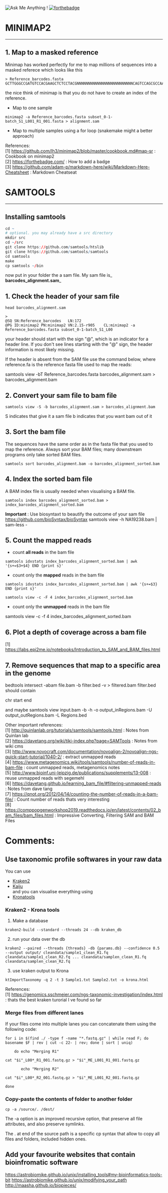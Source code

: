 ![Ask Me Anything !](https://img.shields.io/badge/Ask%20me-anything-1abc9c.svg)
[![forthebadge](https://forthebadge.com/images/badges/works-on-my-machine.svg)](https://forthebadge.com)


# MINIMAP2 <br>
---

## 1. Map to a masked reference 
Minimap has worked perfectly for me to map millions of sequences into a masked referece which looks like this 
```
> Reference_barcodes.fasta
GCTTGGGCCGATGTCCACGAAGCTCTCCTACGNNNNNNNNNNNNNNNNNNNNNNNNNCAGTCCAGCGCCAACCAGATA
```
the nice think of minimap is that you do not have to create an index of the reference. 
* Map to one sample

```
minimap2 -a Reference_barcodes.fasta subset_0-1-batch_S1_L001_R1_001.fasta > alignment.sam 
```
* Map to multiple samples using a for loop (snakemake might a better approach)



References: <br>
[1] https://github.com/lh3/minimap2/blob/master/cookbook.md#map-sr : Cookbook on minimap2 <br>
[2] https://forthebadge.com/ : How to add a badge <br>
[3] https://github.com/adam-p/markdown-here/wiki/Markdown-Here-Cheatsheet : Markdown Cheatseat <br>

# SAMTOOLS <br>
---

## Installing samtools 

```r
cd ~
# optional. you may already have a src directory
mkdir src
cd ~/src
git clone https://github.com/samtools/htslib
git clone https://github.com/samtools/samtools
cd samtools
make
cp samtools ~/bin
```

now put in your folder the a sam file. My sam file is_ **barcodes_alignment.sam**_


## 1. Check the header of your sam file 

```
head barcodes_alignment.sam

>
@SQ	SN:Reference_barcodes	LN:172
@PG	ID:minimap2	PN:minimap2	VN:2.15-r905	CL:minimap2 -a Reference_barcodes.fasta subset_0-1-batch_S1_L00
```
your header should start with the sign "@",  which is an indicator for a header line. If you don't see lines starting with the "@" sign, the header information is most likely missing.

If the header is absent from the SAM file use the command below, where reference.fa is the reference fasta file used to map the reads:

samtools view -bT Reference_barcodes.fasta barcodes_alignment.sam > barcodes_alignment.bam

## 2. Convert your sam file to bam file 

```
samtools view -S -b barcodes_alignment.sam > barcodes_alignment.bam
```
S indicates that give it a sam file 
b indicates that you want bam out of it

## 3. Sort the bam file 

The sequences have the same order as in the fasta file that you used to map the reference. Always sort your BAM files; many downstream programs only take sorted BAM files.

```
samtools sort barcodes_alignment.bam -o barcodes_alignment_sorted.bam
```
## 4. Index the sorted bam file 
A BAM index file is usually needed when visualising a BAM file.

```
samtools index barcodes_alignment_sorted.bam > index_barcodes_alignment_sorted.bam
```

**Important** : Use biosyntaxt to beautify the outcome of your sam file https://github.com/bioSyntax/bioSyntax
samtools view -h NA19238.bam | sam-less -

## 5. Count the mapped reads 

* count **all reads** in the bam file 

```
samtools idxstats index_barcodes_alignment_sorted.bam | awk '{s+=$3+$4} END {print s}'
```

* count only the **mapped** reads in the bam file
```
samtools idxstats index_barcodes_alignment_sorted.bam | awk '{s+=$3} END {print s}'

samtools view -c -F 4 index_barcodes_alignment_sorted.bam
```

* count only the **unmapped** reads in the bam file 

samtools view -c -f 4 index_barcodes_alignment_sorted.bam

## 6. Plot a depth of coverage across a bam file 

[1] https://labs.epi2me.io/notebooks/Introduction_to_SAM_and_BAM_files.html

## 7. Remove sequences that map to a specific area in the genome 

bedtools intersect -abam file.bam -b filter.bed -v > filtered.bam
filter.bed should contain

chr    start     end

and maybe 
samtools view input.bam -b -h -o output_inRegions.bam -U output_outRegions.bam -L Regions.bed



Other important references: <br>
[1] http://quinlanlab.org/tutorials/samtools/samtools.html  : Notes from Quinlan lab <br>
[2] https://davetang.org/wiki/tiki-index.php?page=SAMTools  : Notes from wiki cms <br>
[3] http://www.novocraft.com/documentation/novoalign-2/novoalign-ngs-quick-start-tutorial/1040-2/ : extract unmapped reads <br>
[4] https://www.metagenomics.wiki/tools/samtools/number-of-reads-in-bam-file : count unmapped reads, metagenomics notes <br>
[5] http://www.bioinf.uni-leipzig.de/publications/supplements/13-008 : reuse unmapped reads with segemehl <br>
[6] https://davetang.github.io/learning_bam_file/#filtering-unmapped-reads : Notes from dave tang <br>
[7] https://qnot.org/2012/04/14/counting-the-number-of-reads-in-a-bam-file/ : Count number of reads thats very interesting <br>
[8] https://comppopgenworkshop2019.readthedocs.io/en/latest/contents/02_bam_files/bam_files.html : Impressive Converting, Filtering SAM and BAM Files


# Comments: 

## Use taxonomic profile softwares in your raw data 
You can use 
* [Kraken2](https://github.com/DerrickWood/kraken2/wiki)
* [Kaiju](https://github.com/bioinformatics-centre/kaiju) <br>
and you can visualise everything using <br>
* [Kronatools](https://github.com/marbl/Krona)

### Kraken2 - Krona tools
1. Make a database 
```
kraken2-build --standard --threads 24 --db kraken_db
```
2. run your data over the db
```
kraken2 --paired --threads {threads} -db {params.db} --confidence 0.5 --output output/ cleandata/sample1_clean_R1.fq cleandata/sample1_clean_R2.fq ... cleandata/samplen_clean_R1.fq cleandata/samplen_clean_R2.fq
```
3. use kraken output to Krona 
```
ktImportTaxonomy -q 2 -t 3 Sample1.txt Sample2.txt -o krona.html 
```
References: <br>
[1] https://genomics.sschmeier.com/ngs-taxonomic-investigation/index.html : thats the best kraken turorial I ve found so far

### Merge files from different lanes 
If your files come into multiple lanes you can concatenate them using the following code: 

```
for i in $(find ./ -type f -name "*.fastq.gz" | while read F; do basename $F | rev | cut -c 22- | rev; done | sort | uniq)

    do echo "Merging R1"

cat "$i"_L00*_R1_001.fastq.gz > "$i"_ME_L001_R1_001.fastq.gz

       echo "Merging R2"

cat "$i"_L00*_R2_001.fastq.gz > "$i"_ME_L001_R2_001.fastq.gz

done
```

### Copy-paste the contents of folder to another folder 

```
cp -a /source/. /dest/
```

The -a option is an improved recursive option, that preserve all file attributes, and also preserve symlinks.

The . at end of the source path is a specific cp syntax that allow to copy all files and folders, included hidden ones.



## Add your favourite websites that contain bioinfromatic software 

https://astrobiomike.github.io/unix/installing_tools#my-bioinformatics-tools-bit
https://astrobiomike.github.io/unix/modifying_your_path
http://maasha.github.io/biopieces/



